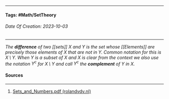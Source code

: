 __________________________________________________________________________
#### **Tags:** #Math/SetTheory
###### *Date Of Creation: 2023-10-03*
__________________________________________________________________________

*The **difference** of two [[sets]] $X$ and $Y$ is the set whose [[Elements]] are precisely those elements of $X$ that are not in $Y$. Common notation for this is $X \setminus Y$. When $Y$ is a subset of $X$ and $X$ is clear from the context we also use the notation $Y^c$ for $X \setminus Y$ and call $Y^c$ the **complement** of $Y$ in $X$.* 
#### Sources
__________________________________________________________________________
1. [Sets_and_Numbers.pdf (rolandvdv.nl)](https://www.rolandvdv.nl/Sets_and_Numbers.pdf)